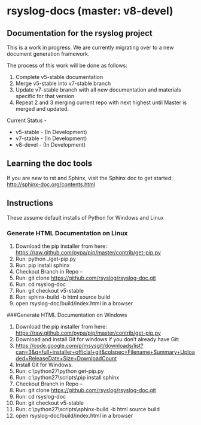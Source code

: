 rsyslog-docs (master: v8-devel)
===============================

Documentation for the rsyslog project
-------------------------------------

This is a work in progress. We are currently migrating over to a new document
generation framework.

The process of this work will be done as follows:

1. Complete v5-stable documentation
2. Merge v5-stable into v7-stable branch
3. Update v7-stable branch with all new documentation and materials specific for that version
4. Repeat 2 and 3 merging current repo with next highest until Master is merged and updated.

Current Status -
* v5-stable - (In Development)
* v7-stable - (In Development)
* v8-devel - (In Development)

## Learning the doc tools

If you are new to rst and Sphinx, visit the Sphinx doc to get started:
http://sphinx-doc.org/contents.html

## Instructions

These assume default installs of Python for Windows and Linux

### Generate HTML Documentation on Linux

1.  Download the pip installer from here: https://raw.github.com/pypa/pip/master/contrib/get-pip.py
2.  Run: python ./get-pip.py
3.  Run: pip install sphinx
4.  Checkout Branch in Repo –
  1.  Run: git clone https://github.com/rsyslog/rsyslog-doc.git
  2.  Run: cd rsyslog-doc
  3.  Run: git checkout v5-stable
5.  Run: sphinx-build -b html source build
6.  open rsyslog-doc/build/index.html in a browser

###Generate HTML Documentation on Windows

1.  Download the pip installer from here: https://raw.github.com/pypa/pip/master/contrib/get-pip.py
2.  Download and install Git for windows if you don’t already have Git:
  1.  https://code.google.com/p/msysgit/downloads/list?can=3&q=full+installer+official+git&colspec=Filename+Summary+Uploaded+ReleaseDate+Size+DownloadCount
  2.  Install Git for Windows.
3.  Run: c:\python27\python get-pip.py
4.  Run: c:\python27\scripts\pip install sphinx
5.  Checkout Branch in Repo –
  1.  Run: git clone https://github.com/rsyslog/rsyslog-doc.git
  2.  Run: cd rsyslog-doc
  3.  Run: git checkout v5-stable
6.  Run: c:\python27\scripts\sphinx-build -b html source build
7. open rsyslog-doc/build/index.html in a browser

